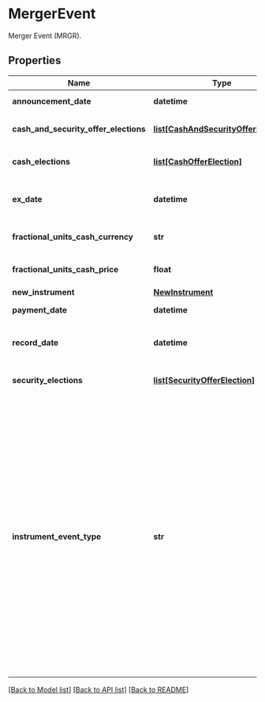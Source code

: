 # MergerEvent

Merger Event (MRGR).

## Properties
Name | Type | Description | Notes
------------ | ------------- | ------------- | -------------
**announcement_date** | **datetime** | The date the merger is announced. | [optional] 
**cash_and_security_offer_elections** | [**list[CashAndSecurityOfferElection]**](CashAndSecurityOfferElection.md) | List of possible CashAndSecurityOfferElections for this merger event | [optional] 
**cash_elections** | [**list[CashOfferElection]**](CashOfferElection.md) | List of possible CashOfferElections for this merger event | [optional] 
**ex_date** | **datetime** | The first date on which the holder of record of the original shares has entitled ownership of the new shares. | 
**fractional_units_cash_currency** | **str** | Optional. Used in calculating cash-in-lieu of fractional shares. | [optional] 
**fractional_units_cash_price** | **float** | Optional. Used in calculating cash-in-lieu of fractional shares. | [optional] 
**new_instrument** | [**NewInstrument**](NewInstrument.md) |  | 
**payment_date** | **datetime** | Date on which the merger takes place. | 
**record_date** | **datetime** | Optional. Date you have to be the holder of record of the original shares in order to receive the new shares. | [optional] 
**security_elections** | [**list[SecurityOfferElection]**](SecurityOfferElection.md) | List of possible SecurityOfferElections for this merger event | [optional] 
**instrument_event_type** | **str** | The Type of Event. The available values are: TransitionEvent, InformationalEvent, OpenEvent, CloseEvent, StockSplitEvent, BondDefaultEvent, CashDividendEvent, AmortisationEvent, CashFlowEvent, ExerciseEvent, ResetEvent, TriggerEvent, RawVendorEvent, InformationalErrorEvent, BondCouponEvent, DividendReinvestmentEvent, AccumulationEvent, BondPrincipalEvent, DividendOptionEvent, MaturityEvent, FxForwardSettlementEvent, ExpiryEvent, ScripDividendEvent, StockDividendEvent, ReverseStockSplitEvent, CapitalDistributionEvent, SpinOffEvent, MergerEvent, FutureExpiryEvent, SwapCashFlowEvent, SwapPrincipalEvent | 

[[Back to Model list]](../README.md#documentation-for-models) [[Back to API list]](../README.md#documentation-for-api-endpoints) [[Back to README]](../README.md)


